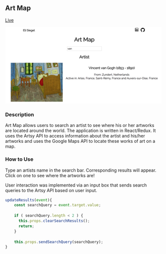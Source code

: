 ## Art Map

[Live](http://elicsiegel.com/Art/)

![main](./assets/home.png)

### Description

Art Map allows users to search an artist to see where his or her artworks are located around the world. The application is written in React/Redux. It uses the Artsy API to access information about the artist and his/her artworks and uses the Google Maps API to locate these works of art on a map.

### How to Use

Type an artists name in the search bar. Corresponding results will appear. Click on one to see where the artworks are!

User interaction was implemented via an input box that sends search queries to the Artsy API based on user input.

```javascript
updateResults(event){
    const searchQuery = event.target.value;
  
    if ( searchQuery.length < 2 ) {
      this.props.clearSearchResults();
      return;
    }

    this.props.sendSearchQuery(searchQuery);
}
```
